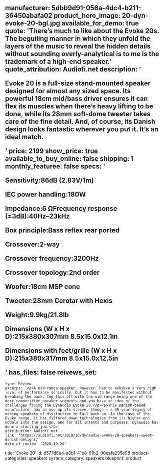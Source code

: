 manufacturer: 5dbb9d91-056a-4dc4-b211-36450abafa02
product_hero_image: 20-dyn-evoke-20-bgl.jpg
available_for_demo: true
quote: 'There’s much to like about the Evoke 20s. The beguiling manner in which they unfold the layers of the music to reveal the hidden details without sounding overly-analytical is to me is the trademark of a high-end speaker.'
quote_attribution: Audiofi.net
description: '<p>Evoke 20 is a full-size stand-mounted speaker designed for almost any sized space. Its powerful 18cm mid/bass driver ensures it can flex its muscles when there’s heavy lifting to be done, while its 28mm soft-dome tweeter takes care of the fine detail. And, of course, its Danish design looks fantastic wherever you put it. It’s an ideal match.</p>'
price: 2199
show_price: true
available_to_buy_online: false
shipping: 1
monthly_featuree: false
specs: '<p>Sensitivity:86dB (2.83V/1m)</p><p>IEC power handling:180W</p><p>Impedance:6 ΩFrequency response (±3dB):40Hz–23kHz</p><p>Box principle:Bass reflex rear ported</p><p>Crossover:2-way</p><p>Crossover frequency:3200Hz</p><p>Crossover topology:2nd order<br></p><p>Woofer:18cm MSP cone</p><p>Tweeter:28mm Cerotar with Hexis</p><p>Weight:9.9kg/21.8lb</p><p>Dimensions (W x H x D):215x380x307mm&nbsp;8.5x15.0x12.1in</p><p>Dimensions with feet/grille (W x H x D):215x380x317mm&nbsp;8.5x15.0x12.5in</p>'
has_files: false
reivews_set:
  -
    type: Review
    excerpt: '<p>A mid-range speaker, however, has to achieve a very high level of performance sonically, but it has to be manifested without breaking the bank. Top this off with the mid-range being one of the more competitive speaker segments and you have an idea of the challenges facing the Dynaudio Evoke 20.</p><p>This Danish-based manufacturer has an ace up its sleeve, though – a 40-year legacy of making speakers of distinction to fall back on. In the case of the Evoke range, it has filtered down technologies from its higher-end models into the design, and for all intents and purposes, Dynaudio has done a sterling job.</p>'
    attribution: Audiofi.net
    link: 'https://audiofi.net/2019/10/dynaudio-evoke-20-speakers-sweet-danish-delight/'
    date_of_review: '2020-10-20'
title: 'Evoke 20'
id: d577d8e4-a8b1-41e8-91b2-00eafa295e98
product-categories: speakers
system_category: speakers
blueprint: product
